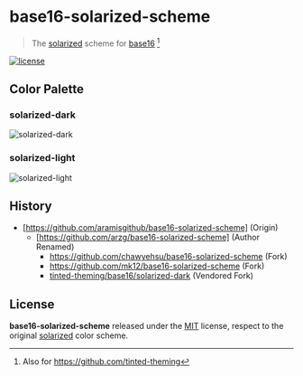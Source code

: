 # base16-solarized-scheme

> The [solarized] scheme for [base16] [^1]

[![license][license-badge]](LICENSE)

## Color Palette

### solarized-dark

![solarized-dark](preview-solarized-dark.png)

### solarized-light

![solarized-light](preview-solarized-light.png)

## History

- [https://github.com/aramisgithub/base16-solarized-scheme] (Origin)
  - [https://github.com/arzg/base16-solarized-scheme] (Author Renamed)
    - https://github.com/chawyehsu/base16-solarized-scheme (Fork)
    - https://github.com/mk12/base16-solarized-scheme (Fork)
    - [tinted-theming/base16/solarized-dark] (Vendored Fork)

## License

**base16-solarized-scheme** released under the [MIT](LICENSE) license, respect to the original [solarized] color scheme.

[solarized]: https://ethanschoonover.com/solarized/
[base16]: https://github.com/chriskempson/base16
[license-badge]: https://img.shields.io/github/license/chawyehsu/base16-solarized-scheme?style=flat&logo=spdx&logoColor=657b83&colorA=002B36&colorB=FDF6E3
[https://github.com/aramisgithub/base16-solarized-scheme]: https://web.archive.org/web/20180627191516/https://github.com/aramisgithub/base16-solarized-scheme
[https://github.com/arzg/base16-solarized-scheme]: https://web.archive.org/web/20220626164412/https://github.com/arzg/base16-solarized-scheme
[tinted-theming/base16/solarized-dark]: https://github.com/tinted-theming/schemes/blob/spec-0.11/base16/solarized-dark.yaml

[^1]: Also for https://github.com/tinted-theming
